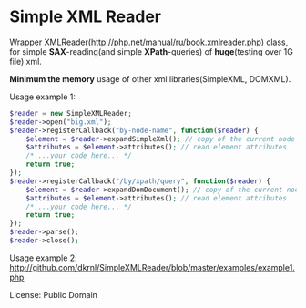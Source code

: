 # Simple XML Reader 

Wrapper XMLReader(http://php.net/manual/ru/book.xmlreader.php) class, for simple **SAX**-reading(and simple **XPath**-queries) of **huge**(testing over 1G file) xml.

**Minimum the memory** usage of other xml libraries(SimpleXML, DOMXML).

Usage example 1:
```php
$reader = new SimpleXMLReader;
$reader->open("big.xml");
$reader->registerCallback("by-node-name", function($reader) {
    $element = $reader->expandSimpleXml(); // copy of the current node as a SimpleXMLElement object
    $attributes = $element->attributes(); // read element attributes
    /* ...your code here... */
    return true;
});
$reader->registerCallback("/by/xpath/query", function($reader) {
    $element = $reader->expandDomDocument(); // copy of the current node as a DOMNode object
    $attributes = $element->attributes(); // read element attributes
    /* ...your code here... */
    return true;
});
$reader->parse();
$reader->close();

```
Usage example 2: http://github.com/dkrnl/SimpleXMLReader/blob/master/examples/example1.php

License: Public Domain
